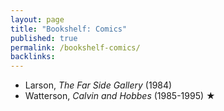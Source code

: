 ```yaml
---
layout: page
title: "Bookshelf: Comics"
published: true
permalink: /bookshelf-comics/
backlinks: 
---
```


* Larson, *The Far Side Gallery* (1984)
* Watterson, *Calvin and Hobbes* (1985-1995) ★
